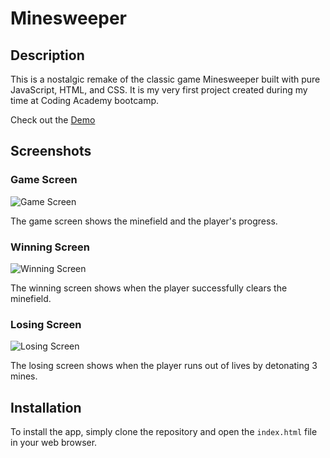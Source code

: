 # Minesweeper

## Description

This is a nostalgic remake of the classic game Minesweeper built with pure JavaScript, HTML, and CSS. It is my very first project created during my time at Coding Academy bootcamp.

Check out the [Demo](https://crazydiamond24.github.io/MineSweeperCA/)

## Screenshots

### Game Screen
![Game Screen](https://www.imagehost.at/images/2023/05/08/2023-05-08-15.png)

The game screen shows the minefield and the player's progress.

### Winning Screen
![Winning Screen](https://www.imagehost.at/images/2023/05/08/2023-05-08-14.png)

The winning screen shows when the player successfully clears the minefield.

### Losing Screen
![Losing Screen](https://www.imagehost.at/images/2023/05/08/2023-05-08-11.png)

The losing screen shows when the player runs out of lives by detonating 3 mines.

## Installation

To install the app, simply clone the repository and open the `index.html` file in your web browser.

